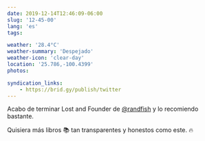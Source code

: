 ```yaml
---
date: 2019-12-14T12:46:09-06:00
slug: '12-45-00'
lang: 'es'
tags:

weather: '28.4°C'
weather-summary: 'Despejado'
weather-icon: 'clear-day'
location: '25.786,-100.4399'
photos:

syndication_links:
    - https://brid.gy/publish/twitter
---
```

Acabo de terminar Lost and Founder de <a href="https://twitter.com/@randfish">@randfish</a> y lo recomiendo bastante.

Quisiera más libros 📚 tan transparentes y honestos como este. 🔥 